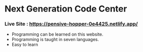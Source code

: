  # Next Generation Code Center


### Live Site : https://pensive-hopper-0e4425.netlify.app/

 *  Programming can be learned on this website.
 *  Programming is taught in seven languages.
 *  Easy to learn
